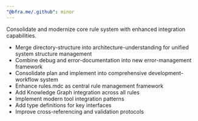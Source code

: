 ```yaml
---
"@bfra.me/.github": minor
---
```


Consolidate and modernize core rule system with enhanced integration capabilities.

- Merge directory-structure into architecture-understanding for unified system structure management
- Combine debug and error-documentation into new error-management framework
- Consolidate plan and implement into comprehensive development-workflow system
- Enhance rules.mdc as central rule management framework
- Add Knowledge Graph integration across all rules
- Implement modern tool integration patterns
- Add type definitions for key interfaces
- Improve cross-referencing and validation protocols

